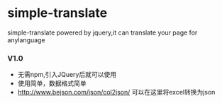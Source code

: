 # simple-translate
simple-translate powered by jquery,it can translate your page for anylanguage

### V1.0

+ 无需npm,引入JQuery后就可以使用
+ 使用简单，数据格式简单
+ http://www.bejson.com/json/col2json/ 可以在这里将excel转换为json

